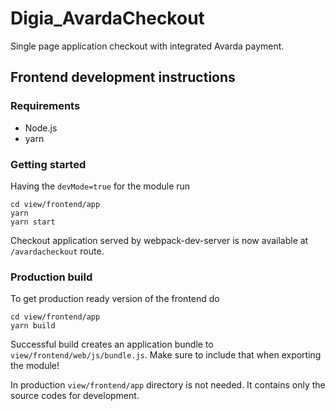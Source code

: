 # Digia_AvardaCheckout
Single page application checkout with integrated Avarda payment.

## Frontend development instructions

### Requirements

- Node.js
- yarn

### Getting started

Having the `devMode=true` for the module run

```
cd view/frontend/app
yarn
yarn start
```

Checkout application served by webpack-dev-server is now available at `/avardacheckout` route.

### Production build
To get production ready version of the frontend do

```
cd view/frontend/app
yarn build
```

Successful build creates an application bundle to `view/frontend/web/js/bundle.js`. Make sure to include that when exporting the module!

In production `view/frontend/app` directory is not needed. It contains only the source codes for development.
